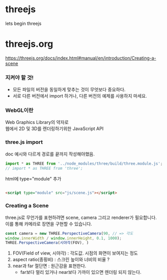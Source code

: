 # threejs
lets begin threejs

# threejs.org 
<https://threejs.org/docs/index.html#manual/en/introduction/Creating-a-scene>

### 지켜야 할 것!
- 모든 파일의 버전을 동일하게 맞추는 것이 무엇보다 중요하다.
- 서로 다른 버전에서 import 하거나, 다른 버전의 예제를 사용하지 마세요.

### WebGL이란
Web Graphics Library의 약자로  
웹에서 2D 및 3D를 렌더링하기위한 JavaScript API


### three.js import
doc 예시와 다르게 경로를 끝까지 작성해야했음.
```javascript
import * as THREE from '../node_modules/three/build/three.module.js';
// import * as THREE from 'three';
```
html에 type="module" 추가

```html

<script type="module" src="js/scene.js"></script>
```


### Creating a Scene
three.js로 무언가를 표현하려면 scene, camera 그리고 renderer가 필요합니다.   
이를 통해 카메라로 장면을 구현할 수 있습니다.
```javascript
const camera = new THREE.PerspectiveCamera(90, // => 각도
window.innerWidth / window.innerHeight, 0.1, 1000);
THREE.PerspectiveCamera(시야각(FOV), )
```
1. FOV(Field of view, 시야각) : 각도값. 시점의 화면이 보여지는 정도
2. aspect ratio(종횡비) : 스크린 높이와 너비의 비율 ?
3. near과 far 절단면 : 원근감을 표현한다. 
   - far보다 멀리 있거나 near보다 가까이 있으면 렌더링 되지 않는다.


